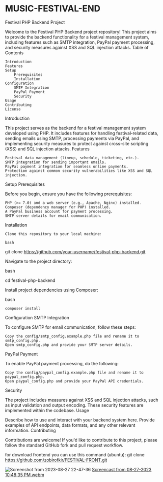 # MUSIC-FESTIVAL-END

Festival PHP Backend Project

Welcome to the Festival PHP Backend project repository! This project aims to provide the backend functionality for a festival management system, including features such as SMTP integration, PayPal payment processing, and security measures against XSS and SQL injection attacks.
Table of Contents

    Introduction
    Features
    Setup
        Prerequisites
        Installation
    Configuration
        SMTP Integration
        PayPal Payment
        Security
    Usage
    Contributing
    License

Introduction

This project serves as the backend for a festival management system developed using PHP. It includes features for handling festival-related data, sending emails using SMTP, processing payments via PayPal, and implementing security measures to protect against cross-site scripting (XSS) and SQL injection attacks.
Features

    Festival data management (lineup, schedule, ticketing, etc.).
    SMTP integration for sending important emails.
    PayPal payment integration for seamless online payments.
    Protection against common security vulnerabilities like XSS and SQL injection.

Setup
Prerequisites

Before you begin, ensure you have the following prerequisites:

    PHP (>= 7.0) and a web server (e.g., Apache, Nginx) installed.
    Composer (dependency manager for PHP) installed.
    A PayPal business account for payment processing.
    SMTP server details for email communication.

Installation

    Clone this repository to your local machine:

    bash

git clone https://github.com/your-username/festival-php-backend.git

Navigate to the project directory:

bash

cd festival-php-backend

Install project dependencies using Composer:

bash

    composer install

Configuration
SMTP Integration

To configure SMTP for email communication, follow these steps:

    Copy the config/smtp_config.example.php file and rename it to smtp_config.php.
    Open smtp_config.php and provide your SMTP server details.

PayPal Payment

To enable PayPal payment processing, do the following:

    Copy the config/paypal_config.example.php file and rename it to paypal_config.php.
    Open paypal_config.php and provide your PayPal API credentials.

Security

The project includes measures against XSS and SQL injection attacks, such as input validation and output encoding. These security features are implemented within the codebase.
Usage

Describe how to use and interact with your backend system here. Provide examples of API endpoints, data formats, and any other relevant information.
Contributing

Contributions are welcome! If you'd like to contribute to this project, please follow the standard GitHub fork and pull request workflow.

for download frontend you can use this command (ubuntu):
git clone https://github.com/zobirofkir/FESTIVAL-FRONT.git

![Screenshot from 2023-08-27 22-47-36](https://github.com/zobirofkir/MUSIC-FESTIVAL-END/assets/135469129/6302f8dd-586d-4a75-9ae2-c1e9427b4c04)
[Screencast from 08-27-2023 10:48:35 PM.webm](https://github.com/zobirofkir/MUSIC-FESTIVAL-END/assets/135469129/8e098c35-1fa3-47c7-b1ff-1ca80bd70a35)


